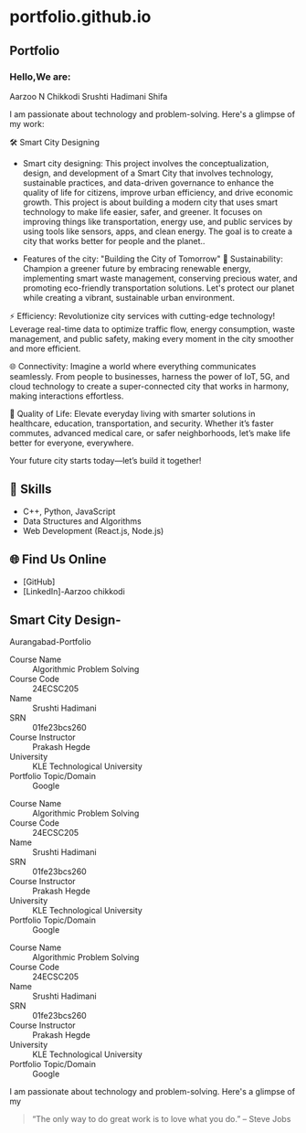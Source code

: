 # portfolio.github.io
## Portfolio

### Hello,We are:
Aarzoo N Chikkodi
Srushti Hadimani
Shifa



I am passionate about technology and problem-solving. Here's a glimpse of my work:

 🛠️ Smart City Designing
- Smart city designing: This project involves the conceptualization, design, and development of a Smart City that involves technology, sustainable practices, and data-driven governance to enhance the quality of life for citizens, improve urban efficiency, and drive economic growth. This project is about building a modern city that uses smart technology to make life easier, safer, and greener. It focuses on improving things like transportation, energy use, and public services by using tools like sensors, apps, and clean energy. The goal is to create a city that works better for people and the planet..

-  Features of the city: "Building the City of Tomorrow"
🌱 Sustainability: Champion a greener future by embracing renewable energy, implementing smart waste management, conserving precious water, and promoting eco-friendly transportation solutions. Let's protect our planet while creating a vibrant, sustainable urban environment.

⚡ Efficiency: Revolutionize city services with cutting-edge technology! Leverage real-time data to optimize traffic flow, energy consumption, waste management, and public safety, making every moment in the city smoother and more efficient.

🌐 Connectivity: Imagine a world where everything communicates seamlessly. From people to businesses, harness the power of IoT, 5G, and cloud technology to create a super-connected city that works in harmony, making interactions effortless.

🌟 Quality of Life: Elevate everyday living with smarter solutions in healthcare, education, transportation, and security. Whether it’s faster commutes, advanced medical care, or safer neighborhoods, let’s make life better for everyone, everywhere.

Your future city starts today—let’s build it together!


## 🚀 Skills
- C++, Python, JavaScript
- Data Structures and Algorithms
- Web Development (React.js, Node.js)

## 🌐 Find Us Online
- [GitHub]
- [LinkedIn]-Aarzoo chikkodi

## Smart City Design-
   Aurangabad-Portfolio


<dl>
<dt>Course Name</dt>
<dd>Algorithmic Problem Solving</dd>
<dt>Course Code</dt>
<dd>24ECSC205</dd>
<dt>Name</dt>
<dd>Srushti Hadimani</dd>
<dt>SRN</dt>
<dd>01fe23bcs260</dd>
<dt>Course Instructor</dt>
<dd>Prakash Hegde</dd>
<dt>University</dt>
<dd>KLE Technological University</dd>
<dt>Portfolio Topic/Domain</dt>
<dd>Google</dd>
</dl>

<dl>
<dt>Course Name</dt>
<dd>Algorithmic Problem Solving</dd>
<dt>Course Code</dt>
<dd>24ECSC205</dd>
<dt>Name</dt>
<dd>Srushti Hadimani</dd>
<dt>SRN</dt>
<dd>01fe23bcs260</dd>
<dt>Course Instructor</dt>
<dd>Prakash Hegde</dd>
<dt>University</dt>
<dd>KLE Technological University</dd>
<dt>Portfolio Topic/Domain</dt>
<dd>Google</dd>
</dl>

<dl>
<dt>Course Name</dt>
<dd>Algorithmic Problem Solving</dd>
<dt>Course Code</dt>
<dd>24ECSC205</dd>
<dt>Name</dt>
<dd>Srushti Hadimani</dd>
<dt>SRN</dt>
<dd>01fe23bcs260</dd>
<dt>Course Instructor</dt>
<dd>Prakash Hegde</dd>
<dt>University</dt>
<dd>KLE Technological University</dd>
<dt>Portfolio Topic/Domain</dt>
<dd>Google</dd>
</dl>

I am passionate about technology and problem-solving. Here's a glimpse of my
<br> 
> “The only way to do great work is to love what you do.” – Steve Jobs
>
